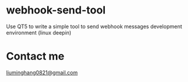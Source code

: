 # webhook-send-tool
Use QT5 to write a simple tool to send webhook messages
development environment (linux deepin)

# Contact me
liuminghang0821@gmail.com
